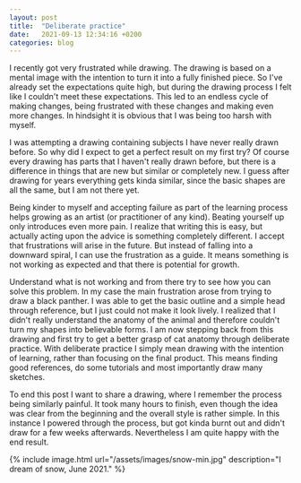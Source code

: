 ```yaml
---
layout: post
title:  "Deliberate practice"
date:   2021-09-13 12:34:16 +0200
categories: blog
---
```


I recently got very frustrated while drawing. The drawing is based on a mental image with the intention to turn it into a fully finished piece. So I've already set the expectations quite high, but during the drawing process I felt like I couldn't meet these expectations. This led to an endless cycle of making changes, being frustrated with these changes and making even more changes. In hindsight it is obvious that I was being too harsh with myself. 

I was attempting a drawing containing subjects I have never really drawn before. So why did I expect to get a perfect result on my first try? Of course every drawing has parts that I haven't really drawn before, but there is a difference in things that are new but similar or completely new. I guess after drawing for years everything gets kinda similar, since the basic shapes are all the same, but I am not there yet.

Being kinder to myself and accepting failure as part of the learning process 
 helps growing as an artist (or practitioner of any kind). Beating yourself up only introduces even more pain. I realize that writing this is easy, but actually acting upon the advice is something completely different. I accept that frustrations will arise in the future. But instead of falling into a downward spiral, I can use the frustration as a guide. It means something is not working as expected and that there is potential for growth. 
 
 Understand what is not working and from there try to see how you can solve this problem. In my case the main frustration arose from trying to draw a black panther. I was able to get the basic outline and a simple head through reference, but I just could not make it look lively. I realized that I didn't really understand the anatomy of the animal and therefore couldn't turn my shapes into believable forms. I am now stepping back from this drawing and first try to get a better grasp of cat anatomy through deliberate practice. With deliberate practice I simply mean drawing with the intention of learning, rather than focusing on the final product. This means finding good references, do some tutorials and most importantly draw many sketches. 

To end this post I want to share a drawing, where I remember the process being similarly painful. It took many hours to finish, even though the idea was clear from the beginning and the overall style is rather simple. In this instance I powered through the process, but got kinda burnt out and didn't draw for a few weeks afterwards. Nevertheless I am quite happy with the end result.

{% include image.html url="/assets/images/snow-min.jpg" description="I dream of snow, June 2021." %}

 

